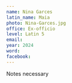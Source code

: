 ```yaml
---
name: Nina Garces
latin_name: Maia
photo: Nina-Garces.jpg
office: Ex-officio
level: Latin 5
email: 
year: 2024
word: 
facebook: 
---
```


Notes necessary